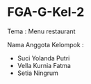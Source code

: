 # FGA-G-Kel-2
Tema : Menu restaurant

Nama Anggota Kelompok :
- Suci Yolanda Putri
- Vella Kurnia Fatma
- Setia Ningrum
